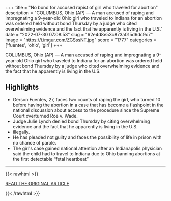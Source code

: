 +++
title = "No bond for accused rapist of girl who traveled for abortion"
description = "COLUMBUS, Ohio (AP) — A man accused of raping and impregnating a 9-year-old Ohio girl who traveled to Indiana for an abortion was ordered held without bond Thursday by a judge who cited overwhelming evidence and the fact that he apparently is living in the U.S."
date = "2022-07-30 07:08:53"
slug = "62e4d8e53c873a015d6dc9c7"
image = "https://i.imgur.com/ZGSssNT.jpg"
score = "1777"
categories = ['fuentes', 'ohio', 'girl']
+++

COLUMBUS, Ohio (AP) — A man accused of raping and impregnating a 9-year-old Ohio girl who traveled to Indiana for an abortion was ordered held without bond Thursday by a judge who cited overwhelming evidence and the fact that he apparently is living in the U.S.

## Highlights

- Gerson Fuentes, 27, faces two counts of raping the girl, who turned 10 before having the abortion in a case that has become a flashpoint in the national discussion about access to the procedure since the Supreme Court overturned Roe v. Wade.
- Judge Julie Lynch denied bond Thursday by citing overwhelming evidence and the fact that he apparently is living in the U.S.
- illegally.
- He has pleaded not guilty and faces the possibility of life in prison with no chance of parole.
- The girl's case gained national attention after an Indianapolis physician said the child had to travel to Indiana due to Ohio banning abortions at the first detectable “fetal heartbeat”

---

{{< rawhtml >}}
  <p class="article-category">
    <a target="_blank" href="https://apnews.com/article/abortion-us-supreme-court-health-arrests-indiana-a7aefe2c2b0da9a757c3888dc9760fcb">READ THE ORIGINAL ARTICLE</a>
  </p>
{{< /rawhtml >}}
